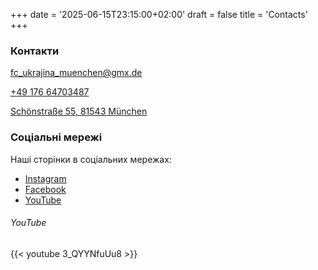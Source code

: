 +++
date = '2025-06-15T23:15:00+02:00'
draft = false
title = 'Contacts'
+++

### Контакти

fc_ukrajina_muenchen@gmx.de

[+49 176 64703487]

[Schönstraße 55, 81543 München]

### Соціальні мережі

Наші сторінки в соціальних мережах:
- [Instagram]
- [Facebook] 
- [YouTube]

###### YouTube

<!-- Some random video on our YouTube channel -->
{{< youtube 3_QYYNfuUu8 >}}

[+49 176 64703487]: tel:+4917664703487

[Schönstraße 55, 81543 München]: https://maps.app.goo.gl/B9dGr3ztf74S6DGd7

[Instagram]: https://www.instagram.com/fcukrainemuenchen

[Facebook]: https://www.facebook.com/FCUkrajinaMuenchen

[YouTube]: https://www.youtube.com/channel/UC-RXOiDAsi6MAQFdOSGM6sg

